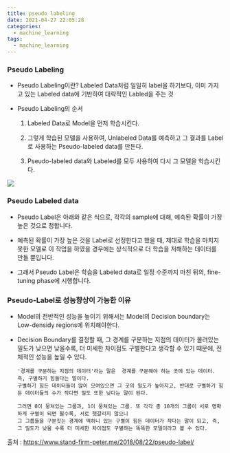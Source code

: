 ```yaml
---
title: pseudo labeling
date: 2021-04-27 22:05:28
categories:
  - machine_learning
tags:
  - machine_learning
---
```


### Pseudo Labeling

- Pseudo Labeling이란? Labeled Data처럼 일일히 label을 하기보다, 이미 가지고 있는 Labeled data에 기반하여 대략적인 Labled을 주는 것

- Pseudo Labeling의 순서
    1. Labeled Data로 Model을 먼저 학습시킨다.
    
    2. 그렇게 학습된 모델을 사용하여, Unlabeled Data를 예측하고 그 결과를 Label로 사용하는 Pseudo-labeled data를 만든다.
    
    3. Pseudo-labeled data와 Labeled를 모두 사용하여 다시 그 모델을 학습시킨다.

![](/image/pseudo1.PNG)
  
### Pseudo Labeled data
- Pseudo Label은 아래와 같은 식으로, 각각의 sample에 대해, 예측된 확률이 가장 높은 것으로 정합니다.

[](/image/pseudo2.PNG)

- 예측된 확률이 가장 높은 것을 Label로 선정한다고 했을 때, 제대로 학습을 마치지 못한 모델로 이 작업을 하였을 경우에는 상식적으로 더 학습을 저해하는 데이터를 만들 뿐입니다.
  
- 그래서 Pseudo Label은 학습을 Labeled data로 일정 수준까지 마친 뒤의, fine-tuning phase에 시행합니다.

### Pseudo-Label로 성능향상이 가능한 이유

- Model의 전반적인 성능을 높이기 위해서는 Model의 Decision boundary는 Low-densidy regions에 위치해야한다.

- Decision Boundary를 결정할 때, 그 경계를 구분하는 지점의 데이터가 몰려있는 밀도가 낮으면 낮을수록, 더 미세한 차이점도 구별한다고 생각할 수 있기 때문에,
  전체적인 성능을 높일 수 있다.
      
      
      '경계를 구분하는 지점의 데이터'라는 말은  경계를 구분해야 하는 곳에 있는 데이터. 즉, 구별하기 힘들다는 말이다.
      구별하기 힘든 데이터들이 많이 모여있으면 그 곳의 밀도가 높아지고, 반대로 구별하기 힘든 데이터들의 수가 작다면 밀도 또한 낮다는 말이 된다.
  
      그러면 0이 뭉쳐있는 그룹과, 1이 뭉쳐있는 그룹. 또 각각 총 10개의 그룹이 서로 명확하게 구별이 되면 될수록, 서로 헷갈리지 않으니
      그 그룹들을 구분짓는 경계에 떡하니 있는 구별이 힘든 데이터가 작다는 말이 되고, 즉, 그 밀도가 낮을 수록 더 미세한 차이점도 구별하는 똑똑한 모델이라고 볼 수 있다.

출처 : https://www.stand-firm-peter.me/2018/08/22/pseudo-label/